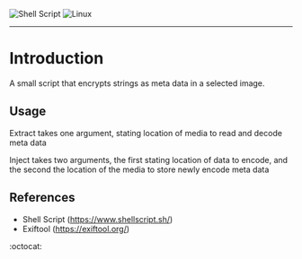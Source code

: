 ![Shell Script](https://img.shields.io/badge/shell_script-%23121011.svg?style=for-the-badge&logo=gnu-bash&logoColor=white)
![Linux](https://img.shields.io/badge/Linux-FCC624?style=for-the-badge&logo=linux&logoColor=black)
***

# Introduction
A small script that encrypts strings as meta data in a selected image.

## Usage
Extract takes one argument, stating location of media to read and decode meta data

Inject takes two arguments, the first stating location of data to encode, and the second the location of the media to store newly encode meta data

## References
- Shell Script (https://www.shellscript.sh/)
- Exiftool (https://exiftool.org/)

:octocat:

<!-- https://dvj70ijwahy8c.cloudfront.net/logger-microservice/icon | [{"description": "Request accepts JSON in any format. The service uses this as body to send to email designation.", "image": "https://dvj70ijwahy8c.cloudfront.net/logger-microservice/slides/image_0"}, {"description": "Before response and sent to email, it waits 20 seconds to accumilate more possible logs in order to send in one shot.", "image": "https://dvj70ijwahy8c.cloudfront.net/logger-microservice/slides/image_1"}] -->
